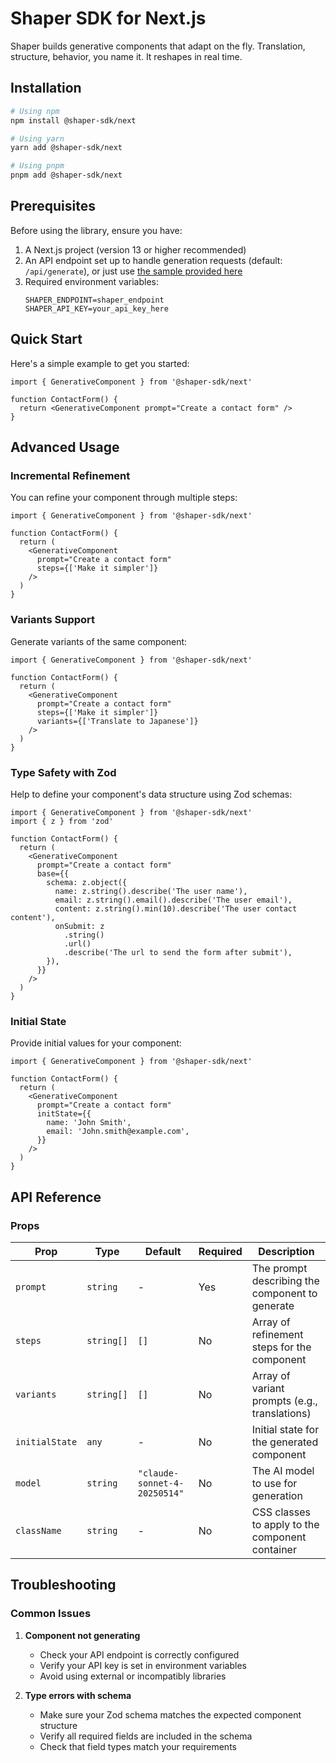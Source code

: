 # Shaper SDK for Next.js

Shaper builds generative components that adapt on the fly. Translation, structure, behavior, you name it. It reshapes in real time.

## Installation

```bash
# Using npm
npm install @shaper-sdk/next

# Using yarn
yarn add @shaper-sdk/next

# Using pnpm
pnpm add @shaper-sdk/next
```

## Prerequisites

Before using the library, ensure you have:

1. A Next.js project (version 13 or higher recommended)
2. An API endpoint set up to handle generation requests (default: `/api/generate`), or just use [the sample provided here](https://github.com/joacoc/shaper-sdk/blob/main/samples/api/route.ts)
3. Required environment variables:
   ```env
   SHAPER_ENDPOINT=shaper_endpoint
   SHAPER_API_KEY=your_api_key_here
   ```

## Quick Start

Here's a simple example to get you started:

```tsx
import { GenerativeComponent } from '@shaper-sdk/next'

function ContactForm() {
  return <GenerativeComponent prompt="Create a contact form" />
}
```

## Advanced Usage

### Incremental Refinement

You can refine your component through multiple steps:

```tsx
import { GenerativeComponent } from '@shaper-sdk/next'

function ContactForm() {
  return (
    <GenerativeComponent
      prompt="Create a contact form"
      steps={['Make it simpler']}
    />
  )
}
```

### Variants Support

Generate variants of the same component:

```tsx
import { GenerativeComponent } from '@shaper-sdk/next'

function ContactForm() {
  return (
    <GenerativeComponent
      prompt="Create a contact form"
      steps={['Make it simpler']}
      variants={['Translate to Japanese']}
    />
  )
}
```

### Type Safety with Zod

Help to define your component's data structure using Zod schemas:

```tsx
import { GenerativeComponent } from '@shaper-sdk/next'
import { z } from 'zod'

function ContactForm() {
  return (
    <GenerativeComponent
      prompt="Create a contact form"
      base={{
        schema: z.object({
          name: z.string().describe('The user name'),
          email: z.string().email().describe('The user email'),
          content: z.string().min(10).describe('The user contact content'),
          onSubmit: z
            .string()
            .url()
            .describe('The url to send the form after submit'),
        }),
      }}
    />
  )
}
```

### Initial State

Provide initial values for your component:

```tsx
import { GenerativeComponent } from '@shaper-sdk/next'

function ContactForm() {
  return (
    <GenerativeComponent
      prompt="Create a contact form"
      initState={{
        name: 'John Smith',
        email: 'John.smith@example.com',
      }}
    />
  )
}
```

## API Reference

### Props

| Prop           | Type       | Default                      | Required | Description                                     |
| -------------- | ---------- | ---------------------------- | -------- | ----------------------------------------------- |
| `prompt`       | `string`   | -                            | Yes      | The prompt describing the component to generate |
| `steps`        | `string[]` | `[]`                         | No       | Array of refinement steps for the component     |
| `variants`     | `string[]` | `[]`                         | No       | Array of variant prompts (e.g., translations)   |
| `initialState` | `any`      | -                            | No       | Initial state for the generated component       |
| `model`        | `string`   | `"claude-sonnet-4-20250514"` | No       | The AI model to use for generation              |
| `className`    | `string`   | -                            | No       | CSS classes to apply to the component container |

## Troubleshooting

### Common Issues

1. **Component not generating**

   - Check your API endpoint is correctly configured
   - Verify your API key is set in environment variables
   - Avoid using external or incompatibly libraries

2. **Type errors with schema**
   - Make sure your Zod schema matches the expected component structure
   - Verify all required fields are included in the schema
   - Check that field types match your requirements
